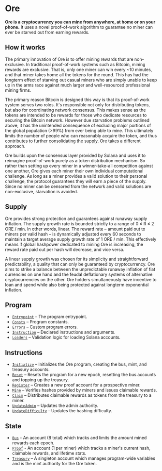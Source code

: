 # Ore

**Ore is a cryptocurrency you can mine from anywhere, at home or on your phone.** It uses a novel proof-of-work algorithm to guarantee no miner can ever be starved out from earning rewards. 


## How it works

The primary innovation of Ore is to offer mining rewards that are non-exclusive. In traditional proof-of-work systems such as Bitcoin, mining rewards are exclusive. That is, only one miner can win every ~10 minutes, and that miner takes home all the tokens for the round. This has had the longterm effect of starving out casual miners who are simply unable to keep up in the arms race against much larger and well-resourced professional mining firms.

The primary reason Bitcoin is designed this way is that its proof-of-work system serves two roles. It's responsible not only for distributing tokens, but also for coordinating network consensus. This makes sense as the tokens are intended to be rewards for those who dedicate resources to securing the Bitcoin network. However due starvation problems outlined above, it has the unintended consequence of excluding major portions of the global population (>99%) from ever being able to mine. This ultimately limits the number of people who can reasonably acquire the token, and thus contributes to further consolidating the supply. Ore takes a different approach.

Ore builds upon the consensus layer provided by Solana and uses it to reimagine proof-of-work purely as a token distribution mechanism. So rather than setting up every miner in a winner-take-all competition against one another, Ore gives each miner their own individual computational challenge. As long as a miner provides a valid solution to their personal challenge, the protocol guarantees they will earn a piece of the supply. Since no miner can be censored from the network and valid solutions are non-exclusive, starvation is avoided.


## Supply

Ore provides strong protection and guarantees against runaway supply inflation. The supply growth rate is bounded strictly to a range of 0 ≤ R ≤ 2 ORE / min. In other words, linear. The reward rate – amount paid out to miners per valid hash – is dynamically adjusted every 60 seconds to maintain a target average supply growth rate of 1 ORE / min. This effectively means if global hashpower dedicated to mining Ore is increasing, the reward rate paid out per hash will decrease, and vice versa. 

A linear supply growth was chosen for its simplicity and straightforward predictability, a quality that can only be guaranteed by cryptocurrency. Ore aims to strike a balance between the unpredictable runaway inflation of fiat currencies on one hand and the feudal deflationary systems of alternative cryptocurrencies on the other. Ore holders simultaneously have incentive to loan and spend while also being protected against longterm exponential inflation.


## Program
- [`Entrypoint`](src/lib.rs) – The program entrypoint.
- [`Consts`](src/consts.rs) – Program constants.
- [`Errors`](src/error.rs) – Custom program errors.
- [`Instruction`](src/instruction.rs) – Declared instructions and arguments.
- [`Loaders`](src/loaders.rs) – Validation logic for loading Solana accounts.

## Instructions
- [`Initialize`](src/processor/initialize.rs) – Initializes the Ore program, creating the bus, mint, and treasury accounts.
- [`Reset`](src/processor/reset.rs) – Resets the program for a new epoch, resetting the bus accounts and topping up the treasury.
- [`Register`](src/processor/register.rs) – Creates a new proof account for a prospective miner.
- [`Mine`](src/processor/mine.rs) – Verifies hashes provided by miners and issues claimable rewards.
- [`Claim`](src/processor/claim.rs) – Distributes claimable rewards as tokens from the treasury to a miner.
- [`UpdateAdmin`](src/processor/update_admin.rs) – Updates the admin authority.
- [`UpdateDifficulty`](src/processor/update_difficulty.rs) - Updates the hashing difficulty.

## State
 - [`Bus`](src/state/bus.rs) - An account (8 total) which tracks and limits the amount mined rewards each epoch.
 - [`Proof`](src/state/proof.rs) - An account (1 per miner) which tracks a miner's current hash, claimable rewards, and lifetime stats.
 - [`Treasury`](src/state/treasury.rs) – A singleton account which manages program-wide variables and is the mint authority for the Ore token.

